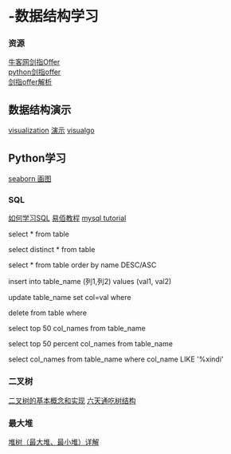 # -数据结构学习
### 资源
[牛客网剑指Offer](https://www.nowcoder.com/ta/coding-interviews)  
[python剑指offer](https://github.com/JushuangQiao/Python-Offer)  
[剑指offer解析](https://github.com/gatieme/CodingInterviews)  

## 数据结构演示
[visualization](https://www.cs.usfca.edu/~galles/visualization/Algorithms.html)
[演示](https://coolshell.cn/articles/4671.html)
[visualgo](https://visualgo.net/en)  

## Python学习
[seaborn 画图](https://blog.csdn.net/suzyu12345/article/details/69029106)
### SQL
[如何学习SQL](https://www.zhihu.com/question/19552975)
[易佰教程](https://www.yiibai.com/mysql/stored-procedure.html)
[mysql tutorial](http://www.mysqltutorial.org/mysql-derived-table/)
<p> select * from  table</p>
<p> select distinct * from table</p>
<p> select * from table order by name DESC/ASC </p>
<p> insert into table_name (列1,列2) values (val1, val2)</p>
<p> update table_name set col=val where </p>
<p> delete from table where </p>
<p>select top 50 col_names from table_name </p>
<p>select top 50 percent col_names from table_name </p>
 select col_names from table_name where col_name LIKE '%xindi' 

### 二叉树
[二叉树的基本概念和实现](http://ccc013.github.io/2016/08/18/%E4%BA%8C%E5%8F%89%E6%A0%91%E7%9A%84%E5%9F%BA%E6%9C%AC%E6%A6%82%E5%BF%B5%E5%92%8C%E5%AE%9E%E7%8E%B0/)
[六天通吃树结构](https://www.cnblogs.com/huangxincheng/category/397768.html)
### 最大堆
[堆树（最大堆、最小堆）详解](https://blog.csdn.net/guoweimelon/article/details/50904346)
